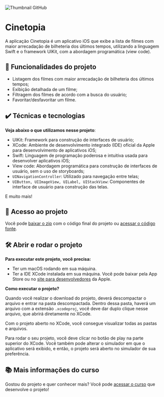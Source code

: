 ![Thumbnail GitHub]()

# Cinetopia

A aplicação Cinetopia é um aplicativo iOS que exibe a lista de filmes com maior arrecadação de bilheteria dos últimos tempos, utilizando a linguagem Swift e o framework UIKit, com a abordagem programática (view code).

## 🔨 Funcionalidades do projeto

- Listagem dos filmes com maior arrecadação de bilheteria dos últimos tempos;
- Exibição detalhada de um filme;
- Filtragem dos filmes de acordo com a busca do usuário;
- Favoritar/desfavoritar um filme.

## ✔️ Técnicas e tecnologias

**Veja abaixo o que utilizamos nesse projeto**:
- UIKit: Framework para construção de interfaces de usuário;
- XCode: Ambiente de desenvolvimento integrado (IDE) oficial da Apple para desenvolvimento de aplicativos iOS;
- Swift: Linguagem de programação poderosa e intuitiva usada para desenvolver aplicativos iOS;
- View code: Abordagem programática para construção de interfaces de usuário, sem o uso de storyboards;
- `UINavigationController`: Utilizado para navegação entre telas;
- `UIButton, UIImageView, UILabel, UIStackView`: Componentes de interface de usuário para construção das telas.

E muito mais! 
 
## 📁 Acesso ao projeto

Você pode [baixar o zip](https://github.com/alura-cursos/ios-fundamentos-view-code/archive/refs/heads/main.zip) com o código final do projeto ou [acessar o código fonte](https://github.com/alura-cursos/ios-fundamentos-view-code/).

## 🛠️ Abrir e rodar o projeto

**Para executar este projeto, você precisa:**

- Ter um macOS rodando em sua máquina.
- Ter a IDE XCode instalada em sua máquina. Você pode baixar pela App Store ou no [site para desenvolvedores](https://developer.apple.com/download/all/) da Apple.

**Como executar o projeto?**

Quando você realizar o download do projeto, deverá descompactar o arquivo e entrar na pasta descompactada. Dentro dessa pasta, haverá um arquivo com a extensão `.xcodeproj`, você deve dar duplo clique nesse arquivo, que abrirá diretamente no XCode. 

Com o projeto aberto no XCode, você consegue visualizar todas as pastas e arquivos.

Para rodar o seu projeto, você deve clicar no botão de play na parte superior do XCode. Você também pode alterar o simulador em que o aplicativo será exibido, e então, o projeto será aberto no simulador de sua preferência.

## 📚 Mais informações do curso

Gostou do projeto e quer conhecer mais? Você pode [acessar o curso](https://cursos.alura.com.br/course/ios-fundamentos-view-code) que desenvolve o projeto!